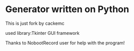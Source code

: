 # Generator written on Python
This is just fork by cackemc 

used library:Tkinter GUI framework

Thanks to NobootRecord user for help with the program!
